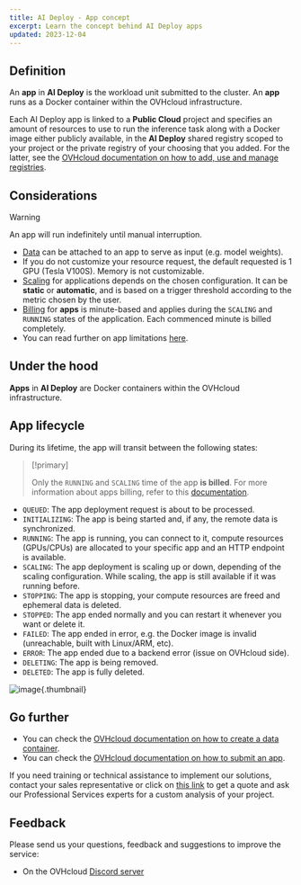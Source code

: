 ```yaml
---
title: AI Deploy - App concept
excerpt: Learn the concept behind AI Deploy apps
updated: 2023-12-04
---
```


## Definition

An **app** in **AI Deploy** is the workload unit submitted to the cluster. An **app** runs as a Docker container within the OVHcloud infrastructure.

Each AI Deploy app is linked to a **Public Cloud** project and specifies an amount of resources to use to run the inference task along with a Docker image either publicly available, in the **AI Deploy** shared registry scoped to your project or the private registry of your choosing that you added. For the latter, see the [OVHcloud documentation on how to add, use and manage registries](/pages/public_cloud/ai_machine_learning/gi_07_manage_registry).

## Considerations

> [!warning]
>
> An app will run indefinitely until manual interruption.
>

- [Data](/pages/public_cloud/ai_machine_learning/gi_02_concepts_data) can be attached to an app to serve as input (e.g. model weights).
- If you do not customize your resource request, the default requested is 1 GPU (Tesla V100S). Memory is not customizable.
- [Scaling](/pages/public_cloud/ai_machine_learning/deploy_guide_04_scaling_strategies) for applications depends on the chosen configuration. It can be **static** or **automatic**, and is based on a trigger threshold according to the metric chosen by the user.
- [Billing](/pages/public_cloud/ai_machine_learning/deploy_guide_06_billing_concept) for **apps** is minute-based and applies during the `SCALING` and `RUNNING` states of the application. Each commenced minute is billed completely.
- You can read further on app limitations [here](/pages/public_cloud/ai_machine_learning/deploy_guide_01_capabilities).

## Under the hood

**Apps** in **AI Deploy** are Docker containers within the OVHcloud infrastructure.

## App lifecycle

During its lifetime, the app will transit between the following states:

> [!primary]
>
> Only the `RUNNING` and `SCALING` time of the app **is billed**. For more information about apps billing, refer to this [documentation](/pages/public_cloud/ai_machine_learning/deploy_guide_06_billing_concept).
>

- `QUEUED`: The app deployment request is about to be processed.
- `INITIALIZING`: The app is being started and, if any, the remote data is synchronized.
- `RUNNING`: The app is running, you can connect to it, compute resources (GPUs/CPUs) are allocated to your specific app and an HTTP endpoint is available.
- `SCALING`: The app deployment is scaling up or down, depending of the scaling configuration. While scaling, the app is still available if it was running before.
- `STOPPING`: The app is stopping, your compute resources are freed and ephemeral data is deleted.
- `STOPPED`: The app ended normally and you can restart it whenever you want or delete it.
- `FAILED`: The app ended in error, e.g. the Docker image is invalid (unreachable, built with Linux/ARM, etc).
- `ERROR`: The app ended due to a backend error (issue on OVHcloud side).
- `DELETING`: The app is being removed.
- `DELETED`: The app is fully deleted.

![image](images/apps_concept.svg){.thumbnail}

## Go further

- You can check the [OVHcloud documentation on how to create a data container](/pages/storage_and_backup/object_storage/pcs_create_container).
- You can check the [OVHcloud documentation on how to submit an app](/pages/public_cloud/ai_machine_learning/deploy_guide_02_getting_started).

If you need training or technical assistance to implement our solutions, contact your sales representative or click on [this link](https://www.ovhcloud.com/pt/professional-services/) to get a quote and ask our Professional Services experts for a custom analysis of your project.

## Feedback

Please send us your questions, feedback and suggestions to improve the service:

- On the OVHcloud [Discord server](https://discord.gg/ovhcloud)
